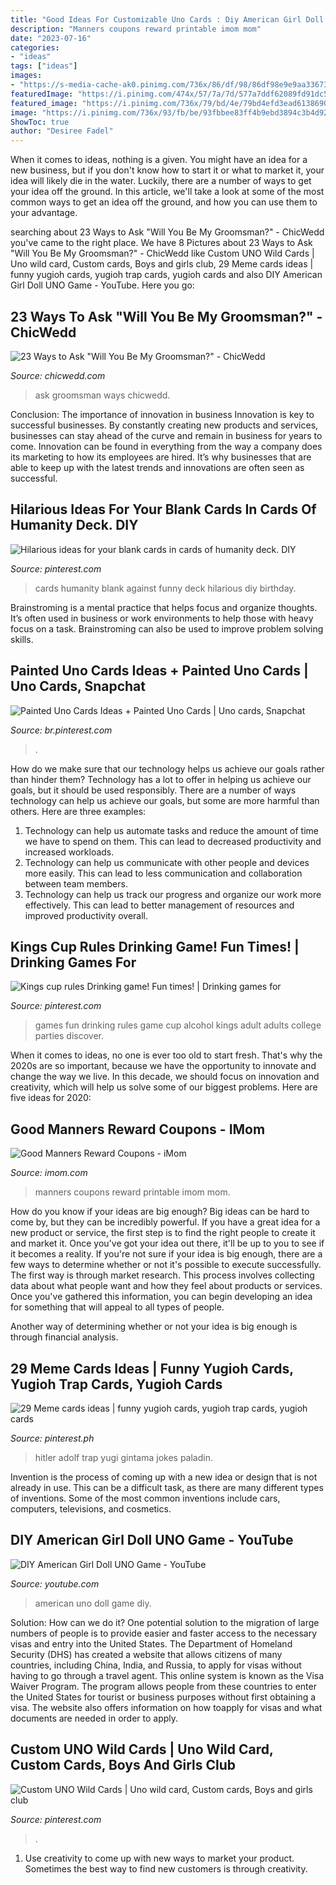 ```yaml
---
title: "Good Ideas For Customizable Uno Cards : Diy American Girl Doll Uno Game"
description: "Manners coupons reward printable imom mom"
date: "2023-07-16"
categories:
- "ideas"
tags: ["ideas"]
images:
- "https://s-media-cache-ak0.pinimg.com/736x/86/df/98/86df98e9e9aa33673918ed4a4155e2f8.jpg"
featuredImage: "https://i.pinimg.com/474x/57/7a/7d/577a7ddf62089fd91dc5818de5d730d6.jpg"
featured_image: "https://i.pinimg.com/736x/79/bd/4e/79bd4efd3ead6138690bbc866afbf0d2.jpg"
image: "https://i.pinimg.com/736x/93/fb/be/93fbbee83ff4b9ebd3894c3b4d926ea6.jpg"
ShowToc: true
author: "Desiree Fadel"
---
```



When it comes to ideas, nothing is a given. You might have an idea for a new business, but if you don't know how to start it or what to market it, your idea will likely die in the water. Luckily, there are a number of ways to get your idea off the ground. In this article, we'll take a look at some of the most common ways to get an idea off the ground, and how you can use them to your advantage.

	

		
searching about 23 Ways to Ask &quot;Will You Be My Groomsman?&quot; - ChicWedd you've came to the right place. We have 8 Pictures about 23 Ways to Ask &quot;Will You Be My Groomsman?&quot; - ChicWedd like Custom UNO Wild Cards | Uno wild card, Custom cards, Boys and girls club, 29 Meme cards ideas | funny yugioh cards, yugioh trap cards, yugioh cards and also DIY American Girl Doll UNO Game - YouTube. Here you go:
		
    
## 23 Ways To Ask &quot;Will You Be My Groomsman?&quot; - ChicWedd

<img loading=lazy src="https://chicwedd.com/wp-content/uploads/2020/07/Ways-to-Ask-Will-You-Be-My-Groomsman-1564990715753540216.jpg" onerror="this.onerror=null;this.src='https://tse3.mm.bing.net/th?id=OIP.tLdp07QFp54KoO1TdGCb_AHaJ4&amp;pid=15.1';" alt="23 Ways to Ask &quot;Will You Be My Groomsman?&quot; - ChicWedd">

_Source: chicwedd.com_

>ask groomsman ways chicwedd. 

	

Conclusion: The importance of innovation in business
Innovation is key to successful businesses. By constantly creating new products and services, businesses can stay ahead of the curve and remain in business for years to come. Innovation can be found in everything from the way a company does its marketing to how its employees are hired. It’s why businesses that are able to keep up with the latest trends and innovations are often seen as successful.

    
## Hilarious Ideas For Your Blank Cards In Cards Of Humanity Deck. DIY

<img loading=lazy src="https://s-media-cache-ak0.pinimg.com/736x/86/df/98/86df98e9e9aa33673918ed4a4155e2f8.jpg" onerror="this.onerror=null;this.src='https://tse3.mm.bing.net/th?id=OIP.fWQw2gTxH8xTW_hPdLJX-QHaKh&amp;pid=15.1';" alt="Hilarious ideas for your blank cards in cards of humanity deck. DIY">

_Source: pinterest.com_

>cards humanity blank against funny deck hilarious diy birthday. 

	

Brainstroming is a mental practice that helps focus and organize thoughts. It’s often used in business or work environments to help those with heavy focus on a task. Brainstroming can also be used to improve problem solving skills.

    
## Painted Uno Cards Ideas + Painted Uno Cards | Uno Cards, Snapchat

<img loading=lazy src="https://i.pinimg.com/736x/79/bd/4e/79bd4efd3ead6138690bbc866afbf0d2.jpg" onerror="this.onerror=null;this.src='https://tse2.mm.bing.net/th?id=OIP.7F-hp3D2UnmtUemq7001YAAAAA&amp;pid=15.1';" alt="Painted Uno Cards Ideas + Painted Uno Cards | Uno cards, Snapchat">

_Source: br.pinterest.com_

>. 

	

How do we make sure that our technology helps us achieve our goals rather than hinder them?
Technology has a lot to offer in helping us achieve our goals, but it should be used responsibly. There are a number of ways technology can help us achieve our goals, but some are more harmful than others. Here are three examples: 
1. Technology can help us automate tasks and reduce the amount of time we have to spend on them. This can lead to decreased productivity and increased workloads. 
2. Technology can help us communicate with other people and devices more easily. This can lead to less communication and collaboration between team members. 
3. Technology can help us track our progress and organize our work more effectively. This can lead to better management of resources and improved productivity overall.

    
## Kings Cup Rules Drinking Game! Fun Times! | Drinking Games For

<img loading=lazy src="https://i.pinimg.com/originals/b3/bc/6c/b3bc6c223aeb3999a26e12afda383e72.jpg" onerror="this.onerror=null;this.src='https://tse2.mm.bing.net/th?id=OIP.QXdgItNG-Cq-2TPBD_HPSgHaJ4&amp;pid=15.1';" alt="Kings cup rules Drinking game! Fun times! | Drinking games for">

_Source: pinterest.com_

>games fun drinking rules game cup alcohol kings adult adults college parties discover. 

	

When it comes to ideas, no one is ever too old to start fresh. That's why the 2020s are so important, because we have the opportunity to innovate and change the way we live. In this decade, we should focus on innovation and creativity, which will help us solve some of our biggest problems. Here are five ideas for 2020:

    
## Good Manners Reward Coupons - IMom

<img loading=lazy src="http://www.imom.com/wp-content/uploads/2014/06/good-manners-reward-coupons-long.jpg" onerror="this.onerror=null;this.src='https://tse4.mm.bing.net/th?id=OIP.wPp-wuLM3qHqqqaXF7mxrAAAAA&amp;pid=15.1';" alt="Good Manners Reward Coupons - iMom">

_Source: imom.com_

>manners coupons reward printable imom mom. 

	

How do you know if your ideas are big enough?
Big ideas can be hard to come by, but they can be incredibly powerful. If you have a great idea for a new product or service, the first step is to find the right people to create it and market it. Once you've got your idea out there, it'll be up to you to see if it becomes a reality. If you're not sure if your idea is big enough, there are a few ways to determine whether or not it's possible to execute successfully. 
The first way is through market research. This process involves collecting data about what people want and how they feel about products or services. Once you've gathered this information, you can begin developing an idea for something that will appeal to all types of people. 

Another way of determining whether or not your idea is big enough is through financial analysis.

    
## 29 Meme Cards Ideas | Funny Yugioh Cards, Yugioh Trap Cards, Yugioh Cards

<img loading=lazy src="https://i.pinimg.com/474x/57/7a/7d/577a7ddf62089fd91dc5818de5d730d6.jpg" onerror="this.onerror=null;this.src='https://tse1.mm.bing.net/th?id=OIP.9C9UCY1I-b8hJB4OyEU7WAAAAA&amp;pid=15.1';" alt="29 Meme cards ideas | funny yugioh cards, yugioh trap cards, yugioh cards">

_Source: pinterest.ph_

>hitler adolf trap yugi gintama jokes paladin. 

	

Invention is the process of coming up with a new idea or design that is not already in use. This can be a difficult task, as there are many different types of inventions. Some of the most common inventions include cars, computers, televisions, and cosmetics.

    
## DIY American Girl Doll UNO Game - YouTube

<img loading=lazy src="https://i.ytimg.com/vi/KKq7MaT_yus/maxresdefault.jpg" onerror="this.onerror=null;this.src='https://tse1.mm.bing.net/th?id=OIP.95CGhjWM9IAchaEnGLO-nwHaEK&amp;pid=15.1';" alt="DIY American Girl Doll UNO Game - YouTube">

_Source: youtube.com_

>american uno doll game diy. 

	

Solution: How can we do it?
One potential solution to the migration of large numbers of people is to provide easier and faster access to the necessary visas and entry into the United States. The Department of Homeland Security (DHS) has created a website that allows citizens of many countries, including China, India, and Russia, to apply for visas without having to go through a travel agent. This online system is known as the Visa Waiver Program. The program allows people from these countries to enter the United States for tourist or business purposes without first obtaining a visa. The website also offers information on how toapply for visas and what documents are needed in order to apply.

    
## Custom UNO Wild Cards | Uno Wild Card, Custom Cards, Boys And Girls Club

<img loading=lazy src="https://i.pinimg.com/736x/93/fb/be/93fbbee83ff4b9ebd3894c3b4d926ea6.jpg" onerror="this.onerror=null;this.src='https://tse1.mm.bing.net/th?id=OIP.S94KlHOhqXKAkWzcEB1S4AHaJ3&amp;pid=15.1';" alt="Custom UNO Wild Cards | Uno wild card, Custom cards, Boys and girls club">

_Source: pinterest.com_

>. 

	

1. Use creativity to come up with new ways to market your product. Sometimes the best way to find new customers is through creativity.

